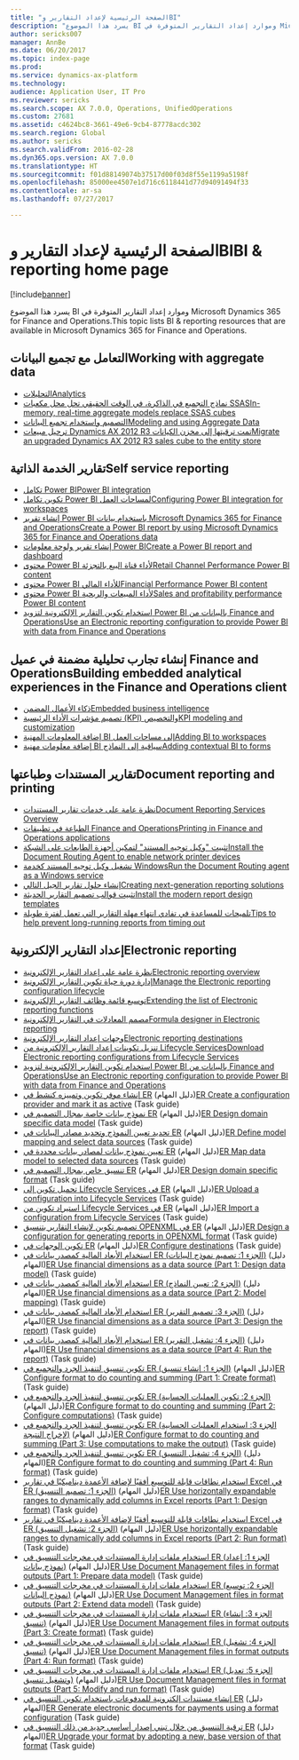 ```yaml
---
title: "الصفحة الرئيسية لإعداد التقارير وBI"
description: "يسرد هذا الموضوع BI وموارد إعداد التقارير المتوفرة في Microsoft Dynamics 365 for Finance and Operations."
author: sericks007
manager: AnnBe
ms.date: 06/20/2017
ms.topic: index-page
ms.prod: 
ms.service: dynamics-ax-platform
ms.technology: 
audience: Application User, IT Pro
ms.reviewer: sericks
ms.search.scope: AX 7.0.0, Operations, UnifiedOperations
ms.custom: 27681
ms.assetid: c4624bc8-3661-49e6-9cb4-87778acdc302
ms.search.region: Global
ms.author: sericks
ms.search.validFrom: 2016-02-28
ms.dyn365.ops.version: AX 7.0.0
ms.translationtype: HT
ms.sourcegitcommit: f01d88149074b37517d00f03d8f55e1199a5198f
ms.openlocfilehash: 85000ee4507e1d716c6118441d77d94091494f33
ms.contentlocale: ar-sa
ms.lasthandoff: 07/27/2017

---
```


# <a name="bi-amp-reporting-home-page"></a><span data-ttu-id="fd23f-103">الصفحة الرئيسية لإعداد التقارير وBI</span><span class="sxs-lookup"><span data-stu-id="fd23f-103">BI &amp; reporting home page</span></span>

[!include[banner](../includes/banner.md)]


<span data-ttu-id="fd23f-104">يسرد هذا الموضوع BI وموارد إعداد التقارير المتوفرة في Microsoft Dynamics 365 for Finance and Operations.</span><span class="sxs-lookup"><span data-stu-id="fd23f-104">This topic lists BI &amp; reporting resources that are available in Microsoft Dynamics 365 for Finance and Operations.</span></span> 

<a name="working-with-aggregate-data"></a><span data-ttu-id="fd23f-105">التعامل مع تجميع البيانات</span><span class="sxs-lookup"><span data-stu-id="fd23f-105">Working with aggregate data</span></span>
---------------------------

-   [<span data-ttu-id="fd23f-106">التحليلات</span><span class="sxs-lookup"><span data-stu-id="fd23f-106">Analytics</span></span>](analytics.md)
-   [<span data-ttu-id="fd23f-107">نماذج التجميع في الذاكرة، في الوقت الحقيقي‬ تحل محل مكعبات SSAS</span><span class="sxs-lookup"><span data-stu-id="fd23f-107">In-memory, real-time aggregate models replace SSAS cubes</span></span>](..\migration-upgrade\in-memory-real-time-aggregate-models.md)
-   [<span data-ttu-id="fd23f-108">التصميم واستخدام تجميع البيانات</span><span class="sxs-lookup"><span data-stu-id="fd23f-108">Modeling and using Aggregate Data</span></span>](model-aggregate-data.md)
-   [<span data-ttu-id="fd23f-109">ترحيل مبيعات Dynamics AX 2012 R3 تمت ترقيتها إلى مخزن الكيانات</span><span class="sxs-lookup"><span data-stu-id="fd23f-109">Migrate an upgraded Dynamics AX 2012 R3 sales cube to the entity store</span></span>](..\migration-upgrade\migrate-upgraded-cube-entity-store.md)

## <a name="self-service-reporting"></a><span data-ttu-id="fd23f-110">تقارير الخدمة الذاتية</span><span class="sxs-lookup"><span data-stu-id="fd23f-110">Self service reporting</span></span>
-   [<span data-ttu-id="fd23f-111">تكامل Power BI</span><span class="sxs-lookup"><span data-stu-id="fd23f-111">Power BI integration</span></span>](power-bi-integration.md)
-   [<span data-ttu-id="fd23f-112">تكوين تكامل Power BI لمساحات العمل</span><span class="sxs-lookup"><span data-stu-id="fd23f-112">Configuring Power BI integration for workspaces</span></span>](configure-power-bi-integration.md)
-   [<span data-ttu-id="fd23f-113">إنشاء تقرير Power BI باستخدام بيانات Microsoft Dynamics 365 for Finance and Operations</span><span class="sxs-lookup"><span data-stu-id="fd23f-113">Create a Power BI report by using Microsoft Dynamics 365 for Finance and Operations data</span></span>](create-powerbi-report-data.md)
-   [<span data-ttu-id="fd23f-114">إنشاء تقرير ولوحة معلومات Power BI</span><span class="sxs-lookup"><span data-stu-id="fd23f-114">Create a Power BI report and dashboard</span></span>](create-powerbi-report-dashboard.md)
-   [<span data-ttu-id="fd23f-115">محتوى Power BI لأداء قناة البيع بالتجزئة</span><span class="sxs-lookup"><span data-stu-id="fd23f-115">Retail Channel Performance Power BI content</span></span>](retail-channel-performance-dashboard-power-bi-data.md)
-   [<span data-ttu-id="fd23f-116">محتوى Power BI للأداء المالي</span><span class="sxs-lookup"><span data-stu-id="fd23f-116">Financial Performance Power BI content</span></span>](financial-performance-power-bi-content-pack.md)
-   [<span data-ttu-id="fd23f-117">محتوى Power BI لأداء المبيعات والربحية</span><span class="sxs-lookup"><span data-stu-id="fd23f-117">Sales and profitability performance Power BI content</span></span>](sales-profitability-performance-content-pack.md)
-   [<span data-ttu-id="fd23f-118">استخدام تكوين التقارير الإلكترونية لتزويد Power BI بالبيانات من Finance and Operations</span><span class="sxs-lookup"><span data-stu-id="fd23f-118">Use an Electronic reporting configuration to provide Power BI with data from Finance and Operations</span></span>](general-electronic-reporting-report-configuration-get-data-powerbi.md)

## <a name="building-embedded-analytical-experiences-in-the-finance-and-operations-client"></a><span data-ttu-id="fd23f-119">إنشاء تجارب تحليلية مضمنة في عميل Finance and Operations</span><span class="sxs-lookup"><span data-stu-id="fd23f-119">Building embedded analytical experiences in the Finance and Operations client</span></span>
-   [<span data-ttu-id="fd23f-120">ذكاء الأعمال المضمن</span><span class="sxs-lookup"><span data-stu-id="fd23f-120">Embedded business intelligence</span></span>](analytics.md#embedded-business-intelligence)
-   [<span data-ttu-id="fd23f-121">تصميم مؤشرات الأداء الرئيسية (KPI) والتخصيص</span><span class="sxs-lookup"><span data-stu-id="fd23f-121">KPI modeling and customization</span></span>](analytics.md#kpi-modeling-and-customization)
-   [<span data-ttu-id="fd23f-122">إضافة المعلومات المهنية BI إلى مساحات العمل</span><span class="sxs-lookup"><span data-stu-id="fd23f-122">Adding BI to workspaces</span></span>](add-bi-workspaces.md)
-   [<span data-ttu-id="fd23f-123">إضافة معلومات مهنية BI سياقية إلى النماذج</span><span class="sxs-lookup"><span data-stu-id="fd23f-123">Adding contextual BI to forms</span></span>](add-contextual-bi-forms.md)

## <a name="document-reporting-and-printing"></a><span data-ttu-id="fd23f-124">تقارير المستندات وطباعتها</span><span class="sxs-lookup"><span data-stu-id="fd23f-124">Document reporting and printing</span></span>
-   [<span data-ttu-id="fd23f-125">نظرة عامة على خدمات تقارير المستندات</span><span class="sxs-lookup"><span data-stu-id="fd23f-125">Document Reporting Services Overview</span></span>](document-reporting-services.md)
-   [<span data-ttu-id="fd23f-126">الطباعة في تطبيقات Finance and Operations</span><span class="sxs-lookup"><span data-stu-id="fd23f-126">Printing in Finance and Operations applications</span></span>](print-documents.md)
-   [<span data-ttu-id="fd23f-127">تثبيت "وكيل توجيه المستند" لتمكين أجهزة الطابعات على الشبكة</span><span class="sxs-lookup"><span data-stu-id="fd23f-127">Install the Document Routing Agent to enable network printer devices</span></span>](install-document-routing-agent.md)
-   [<span data-ttu-id="fd23f-128">تشغيل وكيل توجيه المستند كخدمة Windows</span><span class="sxs-lookup"><span data-stu-id="fd23f-128">Run the Document Routing agent as a Windows service</span></span>](run-document-routing-agent-as-windows-service.md)
-   [<span data-ttu-id="fd23f-129">إنشاء حلول تقارير الجيل التالي</span><span class="sxs-lookup"><span data-stu-id="fd23f-129">Creating next-generation reporting solutions</span></span>](create-nextgen-reporting-solutions.md)
-   [<span data-ttu-id="fd23f-130">تثبيت قوالب تصميم التقارير الحديثة</span><span class="sxs-lookup"><span data-stu-id="fd23f-130">Install the modern report design templates</span></span>](install-modern-report-design-templates.md)
-   [<span data-ttu-id="fd23f-131">تلميحات للمساعدة في تفادي انتهاء مهلة التقارير التي تعمل لفترة طويلة</span><span class="sxs-lookup"><span data-stu-id="fd23f-131">Tips to help prevent long-running reports from timing out</span></span>](prevent-long-running-reports-timing-out.md)

## <a name="electronic-reporting"></a><span data-ttu-id="fd23f-132">إعداد التقارير الإلكترونية</span><span class="sxs-lookup"><span data-stu-id="fd23f-132">Electronic reporting</span></span>
-   [<span data-ttu-id="fd23f-133">نظرة عامة على إعداد التقارير الإلكترونية</span><span class="sxs-lookup"><span data-stu-id="fd23f-133">Electronic reporting overview</span></span>](general-electronic-reporting.md)
-   [<span data-ttu-id="fd23f-134">إدارة دورة حياة تكوين التقارير الإلكترونية</span><span class="sxs-lookup"><span data-stu-id="fd23f-134">Manage the Electronic reporting configuration lifecycle</span></span>](general-electronic-reporting-manage-configuration-lifecycle.md)
-   [<span data-ttu-id="fd23f-135">توسيع قائمة وظائف التقارير الإلكترونية</span><span class="sxs-lookup"><span data-stu-id="fd23f-135">Extending the list of Electronic reporting functions</span></span>](general-electronic-reporting-formulas-list-extension.md)
-   [<span data-ttu-id="fd23f-136">مصمم المعادلات في التقارير الإلكترونية</span><span class="sxs-lookup"><span data-stu-id="fd23f-136">Formula designer in Electronic reporting</span></span>](general-electronic-reporting-formula-designer.md)
-   [<span data-ttu-id="fd23f-137">وجهات إعداد التقارير الإلكترونية‬</span><span class="sxs-lookup"><span data-stu-id="fd23f-137">Electronic reporting destinations</span></span>](electronic-reporting-destinations.md)
-   [<span data-ttu-id="fd23f-138">تنزيل تكوينات إعداد التقارير الإلكترونية من Lifecycle Services</span><span class="sxs-lookup"><span data-stu-id="fd23f-138">Download Electronic reporting configurations from Lifecycle Services</span></span>](download-electronic-reporting-configuration-lcs.md)
-   [<span data-ttu-id="fd23f-139">استخدام تكوين التقارير الإلكترونية لتزويد Power BI بالبيانات من Finance and Operations</span><span class="sxs-lookup"><span data-stu-id="fd23f-139">Use an Electronic reporting configuration to provide Power BI with data from Finance and Operations</span></span>](general-electronic-reporting-report-configuration-get-data-powerbi.md)
-   <span data-ttu-id="fd23f-140">[إنشاء موفر تكوين وتمييزه كنشط في ER](/dynamics365/unified-operations/do-not-publish/er-configuration-provider-mark-it-active-2016-02) (دليل المهام)</span><span class="sxs-lookup"><span data-stu-id="fd23f-140">[ER Create a configuration provider and mark it as active](/dynamics365/unified-operations/do-not-publish/er-configuration-provider-mark-it-active-2016-02) (Task guide)</span></span>
-   <span data-ttu-id="fd23f-141">[نموذج بيانات خاصة بمجال التصميم في ER](/dynamics365/unified-operations/do-not-publish/er-design-domain-specific-data-model-2016-02-05) (دليل المهام)</span><span class="sxs-lookup"><span data-stu-id="fd23f-141">[ER Design domain specific data model](/dynamics365/unified-operations/do-not-publish/er-design-domain-specific-data-model-2016-02-05) (Task guide)</span></span>
-   <span data-ttu-id="fd23f-142">[تحديد تعيين النموذج وتحديد مصادر البيانات في ER](/dynamics365/unified-operations/do-not-publish/er-define-model-mapping-select-data-sources-2016-02-05) (دليل المهام)</span><span class="sxs-lookup"><span data-stu-id="fd23f-142">[ER Define model mapping and select data sources](/dynamics365/unified-operations/do-not-publish/er-define-model-mapping-select-data-sources-2016-02-05) (Task guide)</span></span>
-   <span data-ttu-id="fd23f-143">[تعيين نموذج بيانات لمصادر بيانات محددة في ER](/dynamics365/unified-operations/do-not-publish/er-map-data-model-selected-data-sources-2016-02-05) (دليل المهام)</span><span class="sxs-lookup"><span data-stu-id="fd23f-143">[ER Map data model to selected data sources](/dynamics365/unified-operations/do-not-publish/er-map-data-model-selected-data-sources-2016-02-05) (Task guide)</span></span>
-   <span data-ttu-id="fd23f-144">[تنسيق خاص بمجال التصميم في ER](/dynamics365/unified-operations/do-not-publish/er-design-domain-specific-format-2016-02-05) (دليل المهام)</span><span class="sxs-lookup"><span data-stu-id="fd23f-144">[ER Design domain specific format](/dynamics365/unified-operations/do-not-publish/er-design-domain-specific-format-2016-02-05) (Task guide)</span></span>
-   <span data-ttu-id="fd23f-145">[تحميل تكوين إلى Lifecycle Services في ER](/dynamics365/unified-operations/dev-itpro/analytics/tasks/er-upload-configuration-into-lifecycle-services) (دليل المهام)</span><span class="sxs-lookup"><span data-stu-id="fd23f-145">[ER Upload a configuration into Lifecycle Services](/dynamics365/unified-operations/dev-itpro/analytics/tasks/er-upload-configuration-into-lifecycle-services) (Task guide)</span></span>
-   <span data-ttu-id="fd23f-146">[استيراد تكوين من Lifecycle Services في ER](/dynamics365/unified-operations/dev-itpro/analytics/tasks/er-import-configuration-lifecycle-services) (دليل المهام)</span><span class="sxs-lookup"><span data-stu-id="fd23f-146">[ER Import a configuration from Lifecycle Services](/dynamics365/unified-operations/dev-itpro/analytics/tasks/er-import-configuration-lifecycle-services) (Task guide)</span></span>
-   <span data-ttu-id="fd23f-147">[تصميم تكوين لإنشاء التقارير بتنسيق OPENXML في ER](/dynamics365/unified-operations/dev-itpro/analytics/tasks/er-design-reports-openxml-2016-11) (دليل المهام)</span><span class="sxs-lookup"><span data-stu-id="fd23f-147">[ER Design a configuration for generating reports in OPENXML format](/dynamics365/unified-operations/dev-itpro/analytics/tasks/er-design-reports-openxml-2016-11) (Task guide)</span></span>
-   <span data-ttu-id="fd23f-148">[تكوين الوجهات في ER](/dynamics365/unified-operations/do-not-publish/er-destinations-2016-05) (دليل المهام)</span><span class="sxs-lookup"><span data-stu-id="fd23f-148">[ER Configure destinations](/dynamics365/unified-operations/do-not-publish/er-destinations-2016-05) (Task guide)</span></span>
-   <span data-ttu-id="fd23f-149">[استخدام الأبعاد المالية كمصدر بيانات في ER (الجزء 1: تصميم نموذج البيانات)](/dynamics365/unified-operations/dev-itpro/analytics/tasks/er-financial-dimensions-data-source-1) (دليل المهام)</span><span class="sxs-lookup"><span data-stu-id="fd23f-149">[ER Use financial dimensions as a data source (Part 1: Design data model)](/dynamics365/unified-operations/dev-itpro/analytics/tasks/er-financial-dimensions-data-source-1) (Task guide)</span></span>
-   <span data-ttu-id="fd23f-150">[استخدام الأبعاد المالية كمصدر بيانات في ER (الجزء 2: تعيين النماذج)](/dynamics365/unified-operations/dev-itpro/analytics/tasks/er-financial-dimensions-data-source-2) (دليل المهام)</span><span class="sxs-lookup"><span data-stu-id="fd23f-150">[ER Use financial dimensions as a data source (Part 2: Model mapping)](/dynamics365/unified-operations/dev-itpro/analytics/tasks/er-financial-dimensions-data-source-2) (Task guide)</span></span>
-   <span data-ttu-id="fd23f-151">[استخدام الأبعاد المالية كمصدر بيانات في ER (الجزء 3: تصميم التقرير)](/dynamics365/unified-operations/dev-itpro/analytics/tasks/er-financial-dimensions-data-source-3) (دليل المهام)</span><span class="sxs-lookup"><span data-stu-id="fd23f-151">[ER Use financial dimensions as a data source (Part 3: Design the report)](/dynamics365/unified-operations/dev-itpro/analytics/tasks/er-financial-dimensions-data-source-3) (Task guide)</span></span>
-   <span data-ttu-id="fd23f-152">[استخدام الأبعاد المالية كمصدر بيانات في ER (الجزء 4: تشغيل التقرير)](/dynamics365/unified-operations/dev-itpro/analytics/tasks/er-financial-dimensions-data-source-4) (دليل المهام)</span><span class="sxs-lookup"><span data-stu-id="fd23f-152">[ER Use financial dimensions as a data source (Part 4: Run the report)](/dynamics365/unified-operations/dev-itpro/analytics/tasks/er-financial-dimensions-data-source-4) (Task guide)</span></span>
-   <span data-ttu-id="fd23f-153">[تكوين تنسيق لتنفيذ الجرد والتجميع في ER (الجزء 1: إنشاء تنسيق)](/dynamics365/unified-operations/dev-itpro/analytics/tasks/er-format-counting-summing-1) (دليل المهام)</span><span class="sxs-lookup"><span data-stu-id="fd23f-153">[ER Configure format to do counting and summing (Part 1: Create format)](/dynamics365/unified-operations/dev-itpro/analytics/tasks/er-format-counting-summing-1) (Task guide)</span></span>
-   <span data-ttu-id="fd23f-154">[تكوين تنسيق لتنفيذ الجرد والتجميع في ER (الجزء 2: تكوين العمليات الحسابية)](/dynamics365/unified-operations/dev-itpro/analytics/tasks/er-format-counting-summing-2) (دليل المهام)</span><span class="sxs-lookup"><span data-stu-id="fd23f-154">[ER Configure format to do counting and summing (Part 2: Configure computations)](/dynamics365/unified-operations/dev-itpro/analytics/tasks/er-format-counting-summing-2) (Task guide)</span></span>
-   <span data-ttu-id="fd23f-155">[تكوين تنسيق لتنفيذ الجرد والتجميع في ER (الجزء 3: استخدام العمليات الحسابية لإخراج النتيجة)](/dynamics365/unified-operations/dev-itpro/analytics/tasks/er-format-counting-summing-3) (دليل المهام)</span><span class="sxs-lookup"><span data-stu-id="fd23f-155">[ER Configure format to do counting and summing (Part 3: Use computations to make the output)](/dynamics365/unified-operations/dev-itpro/analytics/tasks/er-format-counting-summing-3) (Task guide)</span></span>
-   <span data-ttu-id="fd23f-156">[تكوين تنسيق لتنفيذ الجرد والتجميع في ER (الجزء 4: تشغيل التنسيق)](/dynamics365/unified-operations/dev-itpro/analytics/tasks/er-format-counting-summing-4) (دليل المهام)</span><span class="sxs-lookup"><span data-stu-id="fd23f-156">[ER Configure format to do counting and summing (Part 4: Run format)](/dynamics365/unified-operations/dev-itpro/analytics/tasks/er-format-counting-summing-4) (Task guide)</span></span>
-   <span data-ttu-id="fd23f-157">[استخدام نطاقات قابلة للتوسيع أفقيًا لإضافة الأعمدة ديناميكيًا في تقارير Excel في ER (الجزء 1: تصميم التنسيق)](/dynamics365/unified-operations/dev-itpro/analytics/tasks/er-horizontal-1) (دليل المهام)</span><span class="sxs-lookup"><span data-stu-id="fd23f-157">[ER Use horizontally expandable ranges to dynamically add columns in Excel reports (Part 1: Design format)](/dynamics365/unified-operations/dev-itpro/analytics/tasks/er-horizontal-1) (Task guide)</span></span>
-   <span data-ttu-id="fd23f-158">[استخدام نطاقات قابلة للتوسيع أفقيًا لإضافة الأعمدة ديناميكيًا في تقارير Excel في ER (الجزء 2: تشغيل التنسيق)](/dynamics365/unified-operations/dev-itpro/analytics/tasks/er-horizontal-2) (دليل المهام)</span><span class="sxs-lookup"><span data-stu-id="fd23f-158">[ER Use horizontally expandable ranges to dynamically add columns in Excel reports (Part 2: Run format)](/dynamics365/unified-operations/dev-itpro/analytics/tasks/er-horizontal-2) (Task guide)</span></span>
-   <span data-ttu-id="fd23f-159">[استخدام ملفات إدارة المستندات في مخرجات التنسيق في ER (الجزء 1: إعداد نموذج بيانات)](/dynamics365/unified-operations/dev-itpro/analytics/tasks/er-document-management-files-1) (دليل المهام)</span><span class="sxs-lookup"><span data-stu-id="fd23f-159">[ER Use Document Management files in format outputs (Part 1: Prepare data model)](/dynamics365/unified-operations/dev-itpro/analytics/tasks/er-document-management-files-1) (Task guide)</span></span>
-   <span data-ttu-id="fd23f-160">[استخدام ملفات إدارة المستندات في مخرجات التنسيق في ER (الجزء 2: توسيع نموذج البيانات)](/dynamics365/unified-operations/dev-itpro/analytics/tasks/er-document-management-files-2) (دليل المهام)</span><span class="sxs-lookup"><span data-stu-id="fd23f-160">[ER Use Document Management files in format outputs (Part 2: Extend data model)](/dynamics365/unified-operations/dev-itpro/analytics/tasks/er-document-management-files-2) (Task guide)</span></span>
-   <span data-ttu-id="fd23f-161">[استخدام ملفات إدارة المستندات في مخرجات التنسيق في ER (الجزء 3: إنشاء تنسيق)](/dynamics365/unified-operations/dev-itpro/analytics/tasks/er-document-management-files-3) (دليل المهام)</span><span class="sxs-lookup"><span data-stu-id="fd23f-161">[ER Use Document Management files in format outputs (Part 3: Create format)](/dynamics365/unified-operations/dev-itpro/analytics/tasks/er-document-management-files-3) (Task guide)</span></span>
-   <span data-ttu-id="fd23f-162">[استخدام ملفات إدارة المستندات في مخرجات التنسيق في ER (الجزء 4: تشغيل تنسيق)](/dynamics365/unified-operations/dev-itpro/analytics/tasks/er-document-management-files-4) (دليل المهام)</span><span class="sxs-lookup"><span data-stu-id="fd23f-162">[ER Use Document Management files in format outputs (Part 4: Run format)](/dynamics365/unified-operations/dev-itpro/analytics/tasks/er-document-management-files-4) (Task guide)</span></span>
-   <span data-ttu-id="fd23f-163">[استخدام ملفات إدارة المستندات في مخرجات التنسيق في ER (الجزء 5: تعديل وتشغيل تنسيق)](/dynamics365/unified-operations/dev-itpro/analytics/tasks/er-document-management-files-5) (دليل المهام)</span><span class="sxs-lookup"><span data-stu-id="fd23f-163">[ER Use Document Management files in format outputs (Part 5: Modify and run format)](/dynamics365/unified-operations/dev-itpro/analytics/tasks/er-document-management-files-5) (Task guide)</span></span>
-   <span data-ttu-id="fd23f-164">[إنشاء مستندات إلكترونية للمدفوعات باستخدام تكوين التنسيق في ER](/dynamics365/unified-operations/dev-itpro/analytics/tasks/er-electronic-payments) (دليل المهام)</span><span class="sxs-lookup"><span data-stu-id="fd23f-164">[ER Generate electronic documents for payments using a format configuration](/dynamics365/unified-operations/dev-itpro/analytics/tasks/er-electronic-payments) (Task guide)</span></span>
-   <span data-ttu-id="fd23f-165">[ترقية التنسيق من خلال تبني إصدار أساسي جديد من ذلك التنسيق في ER](/dynamics365/unified-operations/do-not-publish/er-upgrade-format--2016-05) (دليل المهام)</span><span class="sxs-lookup"><span data-stu-id="fd23f-165">[ER Upgrade your format by adopting a new, base version of that format](/dynamics365/unified-operations/do-not-publish/er-upgrade-format--2016-05) (Task guide)</span></span>







